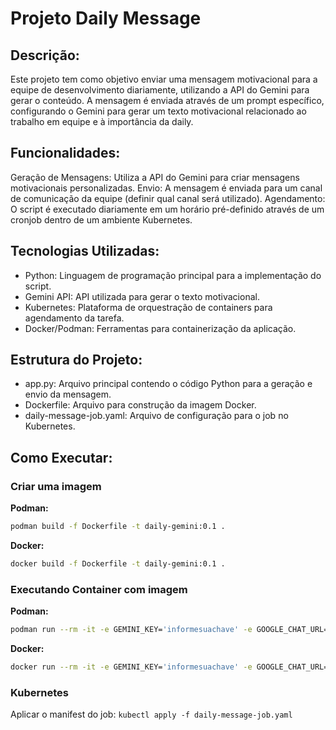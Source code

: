 # Projeto Daily Message

## Descrição:

Este projeto tem como objetivo enviar uma mensagem motivacional para a equipe de desenvolvimento diariamente, utilizando a API do Gemini para gerar o conteúdo. A mensagem é enviada através de um prompt específico, configurando o Gemini para gerar um texto motivacional relacionado ao trabalho em equipe e à importância da daily.

## Funcionalidades:

Geração de Mensagens: Utiliza a API do Gemini para criar mensagens motivacionais personalizadas.
Envio: A mensagem é enviada para um canal de comunicação da equipe (definir qual canal será utilizado).
Agendamento: O script é executado diariamente em um horário pré-definido através de um cronjob dentro de um ambiente Kubernetes.

## Tecnologias Utilizadas:

- Python: Linguagem de programação principal para a implementação do script.
- Gemini API: API utilizada para gerar o texto motivacional.
- Kubernetes: Plataforma de orquestração de containers para agendamento da tarefa.
- Docker/Podman: Ferramentas para containerização da aplicação.

## Estrutura do Projeto:

- app.py: Arquivo principal contendo o código Python para a geração e envio da mensagem.
- Dockerfile: Arquivo para construção da imagem Docker.
- daily-message-job.yaml: Arquivo de configuração para o job no Kubernetes.

## Como Executar:

### Criar uma imagem

**Podman:**

```bash
podman build -f Dockerfile -t daily-gemini:0.1 .
```

**Docker:**

```bash
docker build -f Dockerfile -t daily-gemini:0.1 .
```

### Executando Container com imagem

**Podman:**

```bash
podman run --rm -it -e GEMINI_KEY='informesuachave' -e GOOGLE_CHAT_URL='informeaurldogoogle' -e PATH_SYSTEMINSTRUCTION='/files/system-instruction.txt' -e PATH_CONTENT='/files/content.txt' localhost/daily-gemini:0.1 python -u app.py
```

**Docker:**

```bash
docker run --rm -it -e GEMINI_KEY='informesuachave' -e GOOGLE_CHAT_URL='informeaurldogoogle' -e PATH_SYSTEMINSTRUCTION='/files/system-instruction.txt' -e PATH_CONTENT='/files/content.txt' daily-gemini:0.1 python -u app.py
```

### Kubernetes

Aplicar o manifest do job: ```kubectl apply -f daily-message-job.yaml```
